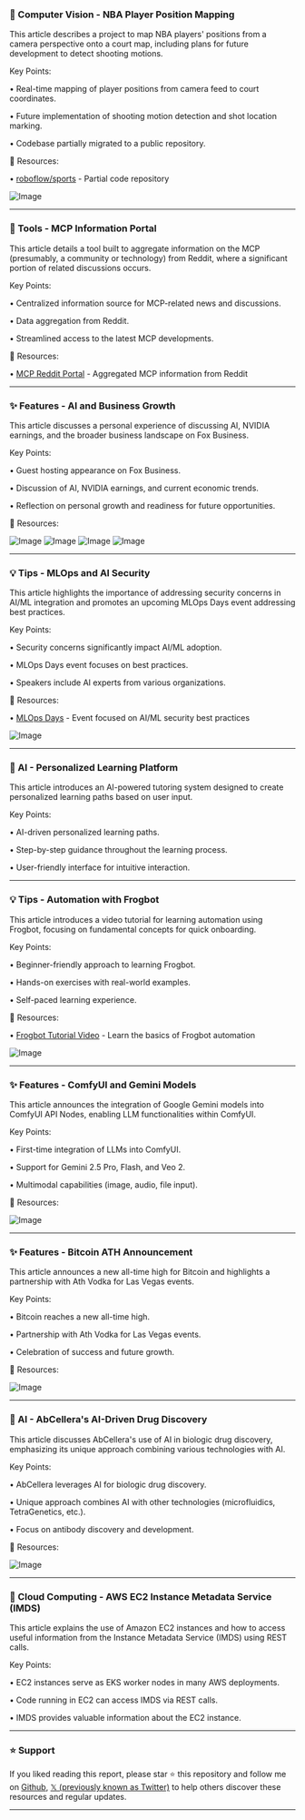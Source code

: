 ### 🤖 Computer Vision - NBA Player Position Mapping

This article describes a project to map NBA players' positions from a camera perspective onto a court map, including plans for future development to detect shooting motions.

Key Points:

• Real-time mapping of player positions from camera feed to court coordinates.

• Future implementation of shooting motion detection and shot location marking.

• Codebase partially migrated to a public repository.


🔗 Resources:

• [roboflow/sports](https://github.com/roboflow/sports) -  Partial code repository

![Image](https://pbs.twimg.com/amplify_video_thumb/1927030360740593664/img/-DhqIiFoFBbfOZ87.jpg)


---
### 🚀 Tools - MCP Information Portal

This article details a tool built to aggregate information on the MCP (presumably, a community or technology) from Reddit, where a significant portion of related discussions occurs.

Key Points:

• Centralized information source for MCP-related news and discussions.

• Data aggregation from Reddit.

• Streamlined access to the latest MCP developments.


🔗 Resources:

• [MCP Reddit Portal](https://collabnix.com/docker/mcp-reddit/…) -  Aggregated MCP information from Reddit


---
### ✨ Features - AI and Business Growth

This article discusses a personal experience of discussing AI, NVIDIA earnings, and the broader business landscape on Fox Business.

Key Points:

• Guest hosting appearance on Fox Business.

• Discussion of AI, NVIDIA earnings, and current economic trends.

• Reflection on personal growth and readiness for future opportunities.


🔗 Resources:

![Image](https://pbs.twimg.com/media/Gr-gsfIXYAEnCwS?format=jpg&name=small)
![Image](https://pbs.twimg.com/media/Gr-gseQXoAEu7_N?format=jpg&name=small)
![Image](https://pbs.twimg.com/media/Gr-gseTXwAAxW_b?format=jpg&name=small)
![Image](https://pbs.twimg.com/media/Gr-gsebXAAAM39j?format=jpg&name=small)


---
### 💡 Tips - MLOps and AI Security

This article highlights the importance of addressing security concerns in AI/ML integration and promotes an upcoming MLOps Days event addressing best practices.

Key Points:

• Security concerns significantly impact AI/ML adoption.

•  MLOps Days event focuses on best practices.

• Speakers include AI experts from various organizations.


🔗 Resources:

• [MLOps Days](https://jfrog.co/44IM7yl) - Event focused on AI/ML security best practices

![Image](https://pbs.twimg.com/media/Gr-8rwNXMAAxDov?format=jpg&name=small)


---
### 🤖 AI - Personalized Learning Platform

This article introduces an AI-powered tutoring system designed to create personalized learning paths based on user input.

Key Points:

• AI-driven personalized learning paths.

• Step-by-step guidance throughout the learning process.

• User-friendly interface for intuitive interaction.


---
### 💡 Tips - Automation with Frogbot

This article introduces a video tutorial for learning automation using Frogbot, focusing on fundamental concepts for quick onboarding.

Key Points:

• Beginner-friendly approach to learning Frogbot.

• Hands-on exercises with real-world examples.

• Self-paced learning experience.


🔗 Resources:

• [Frogbot Tutorial Video](https://jfrog.co/43NS247) -  Learn the basics of Frogbot automation

![Image](https://pbs.twimg.com/media/Gr-EWb2XAAAN9PL?format=png&name=small)



---
### ✨ Features - ComfyUI and Gemini Models

This article announces the integration of Google Gemini models into ComfyUI API Nodes, enabling LLM functionalities within ComfyUI.

Key Points:

• First-time integration of LLMs into ComfyUI.

• Support for Gemini 2.5 Pro, Flash, and Veo 2.

• Multimodal capabilities (image, audio, file input).


🔗 Resources:

![Image](https://pbs.twimg.com/media/Gr-CIODXMAARtrA?format=jpg&name=small)


---
### ✨ Features - Bitcoin ATH Announcement

This article announces a new all-time high for Bitcoin and highlights a partnership with Ath Vodka for Las Vegas events.

Key Points:

• Bitcoin reaches a new all-time high.

• Partnership with Ath Vodka for Las Vegas events.

• Celebration of success and future growth.


🔗 Resources:

![Image](https://pbs.twimg.com/media/Gr-DJ14X0AAISVp?format=jpg&name=small)


---
### 🤖 AI - AbCellera's AI-Driven Drug Discovery

This article discusses AbCellera's use of AI in biologic drug discovery, emphasizing its unique approach combining various technologies with AI.

Key Points:

• AbCellera leverages AI for biologic drug discovery.

• Unique approach combines AI with other technologies (microfluidics, TetraGenetics, etc.).

• Focus on antibody discovery and development.


🔗 Resources:

![Image](https://pbs.twimg.com/media/Gr9uIUHWUAAfEFw?format=jpg&name=small)


---
### 🤖 Cloud Computing - AWS EC2 Instance Metadata Service (IMDS)

This article explains the use of Amazon EC2 instances and how to access useful information from the Instance Metadata Service (IMDS) using REST calls.

Key Points:

• EC2 instances serve as EKS worker nodes in many AWS deployments.

• Code running in EC2 can access IMDS via REST calls.

• IMDS provides valuable information about the EC2 instance.


---

### ⭐️ Support

If you liked reading this report, please star ⭐️ this repository and follow me on [Github](https://github.com/Drix10), [𝕏 (previously known as Twitter)](https://x.com/DRIX_10_) to help others discover these resources and regular updates.

---